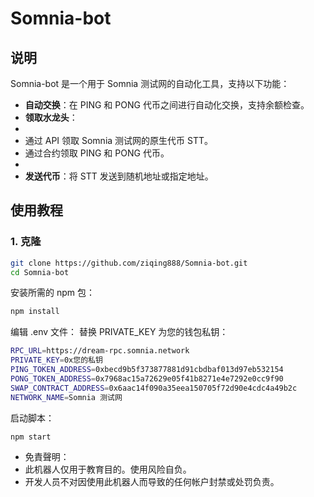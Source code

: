# Somnia-bot

## 说明

Somnia-bot 是一个用于 Somnia 测试网的自动化工具，支持以下功能：
- **自动交换**：在 PING 和 PONG 代币之间进行自动化交换，支持余额检查。
- **领取水龙头**：
- 
- 通过 API 领取 Somnia 测试网的原生代币 STT。
- 通过合约领取 PING 和 PONG 代币。
- 
- **发送代币**：将 STT 发送到随机地址或指定地址。


## 使用教程

### 1. 克隆

```bash
git clone https://github.com/ziqing888/Somnia-bot.git 
cd Somnia-bot
```
安装所需的 npm 包：
```bash
npm install
```
编辑 .env 文件：
替换 PRIVATE_KEY 为您的钱包私钥：
```bash
RPC_URL=https://dream-rpc.somnia.network
PRIVATE_KEY=0x您的私钥
PING_TOKEN_ADDRESS=0xbecd9b5f373877881d91cbdbaf013d97eb532154
PONG_TOKEN_ADDRESS=0x7968ac15a72629e05f41b8271e4e7292e0cc9f90
SWAP_CONTRACT_ADDRESS=0x6aac14f090a35eea150705f72d90e4cdc4a49b2c
NETWORK_NAME=Somnia 测试网
```
启动脚本：
```bash
npm start
```
 * 免責聲明：
 * 此机器人仅用于教育目的。使用风险自负。
 * 开发人员不对因使用此机器人而导致的任何帐户封禁或处罚负责。
   
